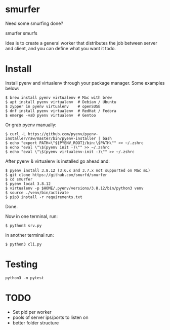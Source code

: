 # smurfer
Need some smurfing done?

smurfer smurfs

Idea is to create a general worker that distributes the job between server and client, and you can define what you want it todo.

# Install
Install pyenv and virtualenv through your package manager. Some examples below:
```
$ brew install pyenv virtualenv # Mac with brew
$ apt install pyenv virtualenv  # Debian / Ubuntu
$ zypper in pyenv virtualenv    # openSUSE
$ dnf install pyenv virtualenv  # RedHat / Fedora
$ emerge -vaD pyenv virtualenv  # Gentoo
```
Or grab pyenv manually:
```
$ curl -L https://github.com/pyenv/pyenv-installer/raw/master/bin/pyenv-installer | bash
$ echo "export PATH=\"${PYENV_ROOT}/bin:\$PATH\"" >> ~/.zshrc
$ echo "eval \"\$(pyenv init -)\"" >> ~/.zshrc
$ echo "eval \"\$(pyenv virtualenv-init -)\"" >> ~/.zshrc
```
After pyenv & virtualenv is installed go ahead and:
```
$ pyenv install 3.8.12 (3.6.x and 3.7.x not supported on Mac m1)
$ git clone https://github.com/smurfd/smurfer
$ cd smurfer
$ pyenv local 3.8.12
$ virtualenv -p $HOME/.pyenv/versions/3.8.12/bin/python3 venv
$ source ./venv/bin/activate
$ pip3 install -r requirements.txt
```
Done.

Now in one terminal, run:
```
$ python3 srv.py
```
in another terminal run:
```
$ python3 cli.py
```
# Testing
`python3 -m pytest`

# TODO
- Set pid per worker
- pools of server ips/ports to listen on
- better folder structure
